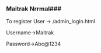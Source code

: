 ### Maitrak Nrrmal###

To register User  ->  /admin_login.html

Username->Maitrak

Password->Abc@1234
